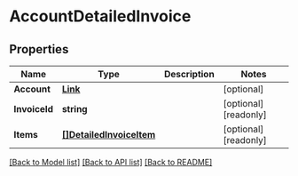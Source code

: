 # AccountDetailedInvoice

## Properties

Name | Type | Description | Notes
------------ | ------------- | ------------- | -------------
**Account** | [**Link**](Link.md) |  | [optional] 
**InvoiceId** | **string** |  | [optional] [readonly] 
**Items** | [**[]DetailedInvoiceItem**](DetailedInvoiceItem.md) |  | [optional] [readonly] 

[[Back to Model list]](../README.md#documentation-for-models) [[Back to API list]](../README.md#documentation-for-api-endpoints) [[Back to README]](../README.md)


